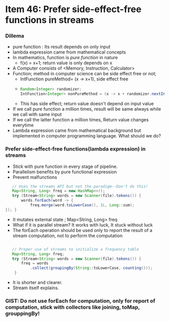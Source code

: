# Item 46: Prefer side-effect-free functions in streams


### Dillema
- pure function : Its result depends on only input 
- lambda expression came from mathematical concepts
- In mathematics, function is *pure function* in nature  
  - f(x) = x+1; return value is only depends on x
- A Computer consists of <Memory, Instruction, Calculator>
- Function; method in computer science can be side effect free or not;
  - IntFunction<Integer> pureMethod= (x -> x+1), side effect free
  - ```java
    Random<Integer> randomizer;
    IntFunction<Integer> nonPureMethod = (x -> x + randomizer.nextInt());
    ```
  - This has side effect; return value doesn't depend on input value
- If we call pure function a million times, result will be same always while we call with same input
- If we call the latter function a million times, Return value changes everytime        
- Lambda expression came from mathematical background but implemented in computer programming language. What should we do?

### Prefer side-effect-free functions(lambda expression) in streams

- Stick with pure function in every stage of pipeline.
- Parallelism benefits by pure functional expression
- Prevent malfunctions 

```java
   // Uses the streams API but not the paradigm--Don't do this!
   Map<String, Long> freq = new HashMap<>();
   try (Stream<String> words = new Scanner(file).tokens()) {
       words.forEach(word -> {
           freq.merge(word.toLowerCase(), 1L, Long::sum);
}); }
```
- It mutates external state ; Map<String, Long> freq
- What if it is parallel stream? It works with luck, It stuck without luck
- The forEach operation should be used only to report the result of a stream computation, not to perform the computation

```java

   // Proper use of streams to initialize a frequency table
   Map<String, Long> freq;
   try (Stream<String> words = new Scanner(file).tokens()) {
       freq = words
           .collect(groupingBy(String::toLowerCase, counting()));
    }
```

- It is shorter and clearer.
- Stream itself explains.


### GIST: Do not use forEach for computation, only for report of computation, stick with collectors like joining, toMap, grouppingBy!